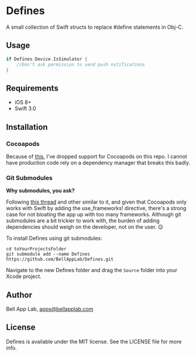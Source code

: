 # Defines

A small collection of Swift structs to replace #define statements in Obj-C.

## Usage

```swift
if Defines.Device.IsSimulator {
    //Don't ask permission to send push notifications
}
```

## Requirements

* iOS 8+
* Swift 3.0

## Installation

### Cocoapods

Because of [this](http://stackoverflow.com/questions/39637123/cocoapods-app-xcworkspace-does-not-exists), I've dropped support for Cocoapods on this repo. I cannot have production code rely on a dependency manager that breaks this badly. 

### Git Submodules

**Why submodules, you ask?**

Following [this thread](http://stackoverflow.com/questions/31080284/adding-several-pods-increases-ios-app-launch-time-by-10-seconds#31573908) and other similar to it, and given that Cocoapods only works with Swift by adding the use_frameworks! directive, there's a strong case for not bloating the app up with too many frameworks. Although git submodules are a bit trickier to work with, the burden of adding dependencies should weigh on the developer, not on the user. :wink:

To install Defines using git submodules:

```
cd toYourProjectsFolder
git submodule add --name Defines https://github.com/BellAppLab/Defines.git
```

Navigate to the new Defines folder and drag the `Source` folder into your Xcode project.

## Author

Bell App Lab, apps@bellapplab.com

## License

Defines is available under the MIT license. See the LICENSE file for more info.
